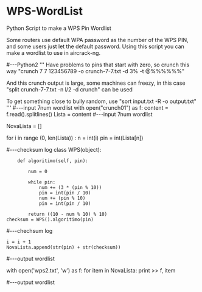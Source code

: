 # WPS-WordList
Python Script to make a WPS Pin Wordlist

Some routers use default WPA password as the number of the WPS PIN, and some users just let the default password. Using this script you can make a wordlist to use in aircrack-ng.


#---Python2
'''
Have problems to pins that start with zero, so crunch this way "crunch 7 7 123456789 -o crunch-7-7.txt -d 3% -t @%%%%%%"

And this crunch output is large, some machines can freezy, in this case "split crunch-7-7.txt -n l/2 -d crunch" can be used

To get something close to bully random, use "sort input.txt -R -o output.txt"
'''
#---input 7num wordlist
with open("crunch01") as f:
    content = f.read().splitlines()
    Lista = content
#---input 7num wordlist

NovaLista = []

for i in range (0, len(Lista)) :
    n = int(i)
    pin = int(Lista[n])

#---checksum log
    class WPS(object):

        def algoritimo(self, pin):

            num = 0

            while pin:
                num += (3 * (pin % 10))
                pin = int(pin / 10)
                num += (pin % 10)
                pin = int(pin / 10)

            return ((10 - num % 10) % 10)
    checksum = WPS().algoritimo(pin)
#---chechsum log

    i = i + 1
    NovaLista.append(str(pin) + str(checksum))

#---output wordlist

with open('wps2.txt', 'w') as f:
    for item in NovaLista:
        print >> f, item

#---output wordlist

